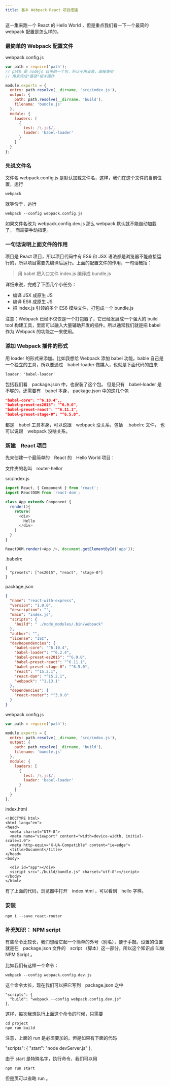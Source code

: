 ```yaml
---
title: 基本 Webpack React 项目搭建
---
```


这一集来跑一个 React 的 Hello World ，但是重点我们看一下一个最简的
webpack 配置是怎么样的。


### 最简单的 Webpack 配置文件


webpack.config.js

```js
var path = require('path');
// path 是 nodejs 自带的一个包，所以不用安装，直接使用
// 用来完成*路径*相关操作

module.exports = {
  entry: path.resolve(__dirname, 'src/index.js'),
  output: {
    path: path.resolve(__dirname, 'build'),
    filename: 'bundle.js'
  },
  module: {
    loaders: [
      {
        test: /\.js$/,
        loader: 'babel-loader'
      }
    ]
  }
};
```


### 先说文件名

文件名 webpack.config.js 是默认加载文件名，这样，我们在这个文件的当前位置，运行

```
webpack
```

就等价于，运行

```
webpack --config webpack.config.js
```

如果文件名改为 webpack.config.dev.js 那么 webpack 默认就不能自动加载了，
而需要手动指定。

### 一句话说明上面文件的作用

项目是 React 项目，所以项目代码中有 ES6 和 JSX 语法都是浏览器不能直接运行的，所以项目需要先编译后运行。上面的配置文件的作用，一句话概括：

>用 babel 把入口文件 index.js 编译成 bundle.js

详细来说，完成了下面几个小任务：

- 编译 JSX 成原生 JS
- 编译 ES6 成原生 JS
- 把 index.js 引领的多个 ES6 模块文件，打包成一个 bundle.js

注意：Webpack 已经不仅仅是一个打包器了，它已经发展成一个强大的 build tool
构建工具，里面可以融入大量辅助开发的插件。所以通常我们就是把 babel 作为 Webpack 的功能之一来使用。
  
### 添加 Webpack 插件的形式

用 loader 的形式来添加。比如我想给 Webpack 添加 babel 功能。bable 自己是
一个独立的工具，所以要通过　babel-loader 做媒人，也就是下面代码的由来

```
loader: 'babel-loader'
```

包括我们看　package.json 中，也安装了这个包。
但是只有　babel-loader 是不够的，还需要有　babel 本身，
package.json 中的这几个包

```json
"babel-core": "^6.10.4",,
"babel-preset-es2015": "^6.9.0",
"babel-preset-react": "^6.11.1",
"babel-preset-stage-0": "^6.5.0",
```

都是　babel 工具本身，可以说跟　webpack 没关系，包括　.babelrc 文件，
也可以说跟　webpack 没啥关系。



### 新建　React 项目

先来创建一个最简单的　React 的　Hello World 项目：

文件夹的名叫　router-hello/

src/index.js

```js
import React, { Component } from 'react';
import ReactDOM from 'react-dom';

class App extends Component {
  render(){
    return(
      <div>
        Hello
      </div>
    )
  }
}

ReactDOM.render(<App />, document.getElementById('app'));
```

.babelrc

```
{
  "presets": ["es2015", "react", "stage-0"]
}
```

package.json

```json
{
  "name": "react-with-express",
  "version": "1.0.0",
  "description": "",
  "main": "index.js",
  "scripts": {
    "build": " ./node_modules/.bin/webpack"
  },
  "author": "",
  "license": "ISC",
  "devDependencies": {
    "babel-core": "^6.10.4",
    "babel-loader": "^6.2.4",
    "babel-preset-es2015": "^6.9.0",
    "babel-preset-react": "^6.11.1",
    "babel-preset-stage-0": "^6.5.0",
    "react": "^15.2.1",
    "react-dom": "^15.2.1",
    "webpack": "^1.13.1"
  },
  "dependencies": {
    "react-router": "^3.0.0"
  }
}
```

webpack.config.js

```js
var path = require('path');

module.exports = {
  entry: path.resolve(__dirname, 'src/index.js'),
  output: {
    path: path.resolve(__dirname, 'build'),
    filename: 'bundle.js'
  },
  module: {
    loaders: [
      {
        test: /\.js$/,
        loader: 'babel-loader'
      }
    ]
  }
};
```

index.html

```
<!DOCTYPE html>
<html lang="en">
<head>
  <meta charset="UTF-8">
  <meta name="viewport" content="width=device-width, initial-scale=1.0">
  <meta http-equiv="X-UA-Compatible" content="ie=edge">
  <title>Document</title>
</head>
<body>

  <div id="app"></div>
  <script src="./build/bundle.js" charset="utf-8"></script>
</body>
</html>
```

有了上面的代码，浏览器中打开　index.html ，可以看到　hello 字样。


### 安装


```
npm i --save react-router
```






### 补充知识： NPM script

有些命令比较长，我们想给它起一个简单的外号（别名），便于手敲。设置的位置
就是在　package.json 文件的　script （脚本）这一部分。所以这个知识点
叫做　NPM Script 。


比如我们有这样一个命令：

```
webpack --config webpack.config.dev.js
```

这个命令太长，现在我们可以把它写到　package.json 之中

```
"scripts": {
  "build": "webpack --config webpack.config.dev.js"
},
```

这样，每次我想执行上面这个命令的时候，只需要

```
cd project
npm run build
```

注意，上面的 run 是必须要加的。但是如果有下面的代码

"scripts": {
  "start": "node devServer.js"
},

由于 start 是特殊名字，执行命令，我们可以用

```
npm run start
```

但是页可以省略 run 。
